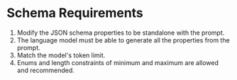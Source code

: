 # Schema Requirements

1. Modify the JSON schema properties to be standalone with the prompt.
2. The language model must be able to generate all the properties from the prompt.
3. Match the model's token limit.
4. Enums and length constraints of minimum and maximum are allowed and recommended.
